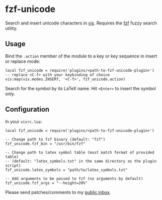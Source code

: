 # fzf-unicode

Search and insert unicode characters in [vis](https://github.com/martanne/vis).
Requires the [fzf](https://github.com/junegunn/fzf) fuzzy search utility.

## Usage

Bind the `.action` member of the module to a key or key sequence in insert or replace mode:

```
local fzf_unicode = require('plugins/<path-to-fzf-unicode-plugin>')
-- replace <C-f> with your keybinding of choice
vis:map(vis.modes.INSERT, '<C-f>', fzf_unicode.action)
```

Search for the symbol by its LaTeX name. Hit `<Enter>` to insert the symbol only.

## Configuration

In your `visrc.lua`:

```
local fzf_unicode = require('plugins/<path-to-fzf-unicode-plugin>')

-- Change path to fzf binary (default: "fzf")
fzf_unicode.fzf_bin = "/usr/bin/fzf"

-- Change path to latex symbol table (must match format of provided table)
-- (default: "latex_symbols.txt" in the same directory as the plugin script)
fzf_unicode.latex_symbols = "path/to/latex_symbols.txt"

-- Add arguments to be passed to fzf (no arguments by default)
fzf_unicode.fzf_args = "--height=20%"
```

Please send patches/comments to my [public inbox](https://lists.sr.ht/~adigitoleo/public-inbox).
